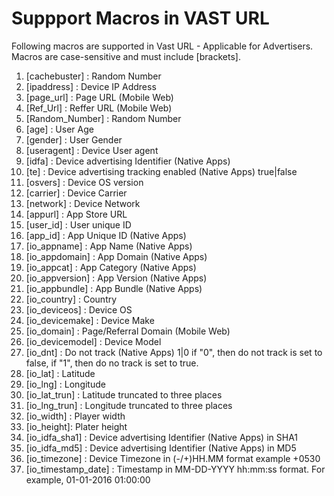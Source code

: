 Suppport Macros in VAST URL
==================

Following macros are supported in Vast URL - Applicable for Advertisers. Macros are case-sensitive and must include [brackets].

1. [cachebuster] : Random Number
2. [ipaddress] : Device IP Address
3. [page_url]  : Page URL (Mobile Web)
4. [Ref_Url]  : Reffer URL (Mobile Web)
5. [Random_Number] : Random Number
6. [age] : User Age
7. [gender]  : User Gender
8. [useragent] : Device User agent
9. [idfa]  : Device advertising Identifier (Native Apps)
10. [te] : Device advertising tracking enabled (Native Apps) true|false
11. [osvers] : Device OS version
12. [carrier] : Device Carrier
13. [network] : Device Network
13. [appurl] : App Store URL
14. [user_id] : User unique ID
15. [app_id]  : App Unique ID (Native Apps)
16. [io_appname] : App Name (Native Apps)
17. [io_appdomain] : App Domain (Native Apps)
18. [io_appcat] : App Category (Native Apps)
19. [io_appversion] : App Version (Native Apps)
20. [io_appbundle] : App Bundle (Native Apps)
21. [io_country] : Country 
22. [io_deviceos] : Device OS
23. [io_devicemake] : Device Make
24. [io_domain] : Page/Referral Domain (Mobile Web)
25. [io_devicemodel] : Device Model
26. [io_dnt] : Do not track (Native Apps) 1|0 if "0", then do not track is set to false, if "1", then do no track is set to true.
27. [io_lat] : Latitude
28. [io_lng] : Longitude
29. [io_lat_trun] : Latitude truncated to three places
30. [io_lng_trun] : Longitude truncated to three places
31. [io_width] : Player width
32. [io_height]: Plater height
33. [io_idfa_sha1] : Device advertising Identifier (Native Apps) in SHA1 
34. [io_idfa_md5] : Device advertising Identifier (Native Apps) in MD5 
35. [io_timezone] : Device Timezone in (-/+)HH.MM format example +0530
36. [io_timestamp_date] : Timestamp in MM-DD-YYYY hh:mm:ss format. For example, 01-01-2016 01:00:00
